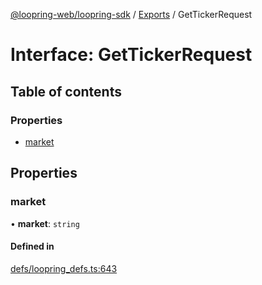 [@loopring-web/loopring-sdk](../README.md) / [Exports](../modules.md) / GetTickerRequest

# Interface: GetTickerRequest

## Table of contents

### Properties

- [market](GetTickerRequest.md#market)

## Properties

### market

• **market**: `string`

#### Defined in

[defs/loopring_defs.ts:643](https://github.com/Loopring/loopring_sdk/blob/29b8a2c/src/defs/loopring_defs.ts#L643)
